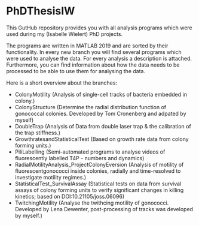 # PhDThesisIW
This GutHub repository provides you with all analysis programs which were used during my (Isabelle Wielert) PhD projects. 

The programs are written in MATLAB 2019 and are sorted by their functionality. In every new branch you will find several programs which were used to analyse the data. For every analysis a description is attached. Furthermore, you can find information about how the data needs to be processed to be able to use them for analysing the data. 

Here is a short overview about the branches: 
- ColonyMotility (Analysis of single-cell tracks of bacteria embedded in colony.)
- ColonyStructure (Determine the radial distribution function of gonococcal colonies. Developed by Tom Cronenberg and adpated by myself)
- DoubleTrap (Analysis of Data from double laser trap & the calibration of the trap stiffness.)
- GrowthratesandStatisticalTest (Based on growth rate data from colony forming units.)
- PiliLabelling (Semi-automated programs to analyse videos of fluorescently labelled T4P - numbers and dynamics)
- RadialMotilityAnalysis_ProjectColonyEversion (Analysis of motility of fluorescentgonococci inside colonies, radially and time-resolved to investigate motility regimes.)
- StatisticalTest_SurvivalAssay (Statistical tests on data from survival assays of colony forming units to verify significant changes in killing kinetics; based on DOI:10.21105/joss.06096)
- TwitchingMotility (Analyse the twithcing motility of gonococci. Developed by Lena Dewenter, post-processing of tracks was developed by myself.)
